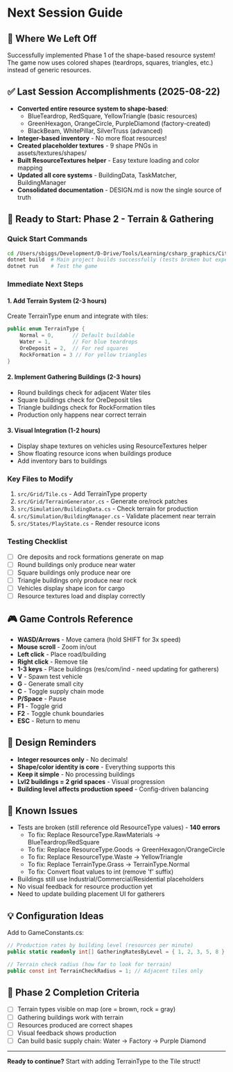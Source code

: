 # Next Session Guide

## 🎯 Where We Left Off
Successfully implemented Phase 1 of the shape-based resource system! The game now uses colored shapes (teardrops, squares, triangles, etc.) instead of generic resources.

## ✅ Last Session Accomplishments (2025-08-22)
- **Converted entire resource system to shape-based**:
  - BlueTeardrop, RedSquare, YellowTriangle (basic resources)
  - GreenHexagon, OrangeCircle, PurpleDiamond (factory-created)
  - BlackBeam, WhitePillar, SilverTruss (advanced)
- **Integer-based inventory** - No more float resources!
- **Created placeholder textures** - 9 shape PNGs in assets/textures/shapes/
- **Built ResourceTextures helper** - Easy texture loading and color mapping
- **Updated all core systems** - BuildingData, TaskMatcher, BuildingManager
- **Consolidated documentation** - DESIGN.md is now the single source of truth

## 🚀 Ready to Start: Phase 2 - Terrain & Gathering

### Quick Start Commands
```bash
cd /Users/sbiggs/Development/D-Drive/Tools/Learning/csharp_graphics/CityBuilder
dotnet build  # Main project builds successfully (tests broken but expected)
dotnet run    # Test the game
```

### Immediate Next Steps

#### 1. Add Terrain System (2-3 hours)
Create TerrainType enum and integrate with tiles:
```csharp
public enum TerrainType {
    Normal = 0,      // Default buildable
    Water = 1,       // For blue teardrops
    OreDeposit = 2,  // For red squares  
    RockFormation = 3 // For yellow triangles
}
```

#### 2. Implement Gathering Buildings (2-3 hours)
- Round buildings check for adjacent Water tiles
- Square buildings check for OreDeposit tiles
- Triangle buildings check for RockFormation tiles
- Production only happens near correct terrain

#### 3. Visual Integration (1-2 hours)
- Display shape textures on vehicles using ResourceTextures helper
- Show floating resource icons when buildings produce
- Add inventory bars to buildings

### Key Files to Modify
1. `src/Grid/Tile.cs` - Add TerrainType property
2. `src/Grid/TerrainGenerator.cs` - Generate ore/rock patches
3. `src/Simulation/BuildingData.cs` - Check terrain for production
4. `src/Simulation/BuildingManager.cs` - Validate placement near terrain
5. `src/States/PlayState.cs` - Render resource icons

### Testing Checklist
- [ ] Ore deposits and rock formations generate on map
- [ ] Round buildings only produce near water
- [ ] Square buildings only produce near ore
- [ ] Triangle buildings only produce near rock
- [ ] Vehicles display shape icon for cargo
- [ ] Resource textures load and display correctly

## 🎮 Game Controls Reference
- **WASD/Arrows** - Move camera (hold SHIFT for 3x speed)
- **Mouse scroll** - Zoom in/out
- **Left click** - Place road/building
- **Right click** - Remove tile
- **1-3 keys** - Place buildings (res/com/ind - need updating for gatherers)
- **V** - Spawn test vehicle
- **G** - Generate small city
- **C** - Toggle supply chain mode
- **P/Space** - Pause
- **F1** - Toggle grid
- **F2** - Toggle chunk boundaries
- **ESC** - Return to menu

## 📝 Design Reminders
- **Integer resources only** - No decimals!
- **Shape/color identity is core** - Everything supports this
- **Keep it simple** - No processing buildings
- **Lvl2 buildings = 2 grid spaces** - Visual progression
- **Building level affects production speed** - Config-driven balancing

## 🐛 Known Issues
- Tests are broken (still reference old ResourceType values) - **140 errors**
  - To fix: Replace ResourceType.RawMaterials → BlueTeardrop/RedSquare
  - To fix: Replace ResourceType.Goods → GreenHexagon/OrangeCircle  
  - To fix: Replace ResourceType.Waste → YellowTriangle
  - To fix: Replace TerrainType.Grass → TerrainType.Normal
  - To fix: Convert float values to int (remove 'f' suffix)
- Buildings still use Industrial/Commercial/Residential placeholders
- No visual feedback for resource production yet
- Need to update building placement UI for gatherers

## 💡 Configuration Ideas
Add to GameConstants.cs:
```csharp
// Production rates by building level (resources per minute)
public static readonly int[] GatheringRatesByLevel = { 1, 2, 3, 5, 8 };

// Terrain check radius (how far to look for terrain)
public const int TerrainCheckRadius = 1; // Adjacent tiles only
```

## 🎯 Phase 2 Completion Criteria
- [ ] Terrain types visible on map (ore = brown, rock = gray)
- [ ] Gathering buildings work with terrain
- [ ] Resources produced are correct shapes
- [ ] Visual feedback shows production
- [ ] Can build basic supply chain: Water → Factory → Purple Diamond

---

**Ready to continue?** Start with adding TerrainType to the Tile struct!